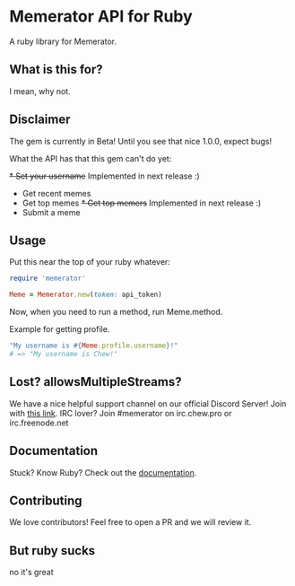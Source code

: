 # Memerator API for Ruby

A ruby library for Memerator.

## What is this for?

I mean, why not.

## Disclaimer

The gem is currently in Beta! Until you see that nice 1.0.0, expect bugs!

What the API has that this gem can't do yet:

~~* Set your username~~ Implemented in next release :)
* Get recent memes
* Get top memes
~~* Get top memers~~ Implemented in next release :)
* Submit a meme

## Usage

Put this near the top of your ruby whatever:

```ruby
require 'memerator'

Meme = Memerator.new(token: api_token)
```

Now, when you need to run a method, run Meme.method.

Example for getting profile.

```ruby
"My username is #{Meme.profile.username}!"
# => "My username is Chew!"
```

## Lost? allowsMultipleStreams?

We have a nice helpful support channel on our official Discord Server! Join with [this link](https://discord.gg/FxjjnSF). IRC lover? Join #memerator on irc.chew.pro or irc.freenode.net

## Documentation

Stuck? Know Ruby? Check out the [documentation](https://rubydocs.chew.pro/docs/memerator).

## Contributing

We love contributors! Feel free to open a PR and we will review it.

## But ruby sucks

no it's great
